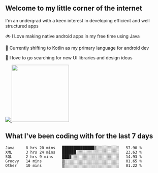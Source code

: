 ## Welcome to my little corner of the internet
I'm an undergrad with a keen interest in developing efficient and well structured apps

🚲 I Love making native android apps in my free time using Java

🌄 Currently shifting to Kotlin as my primary language for android dev

🔮  I love to go searching for new UI libraries and design ideas

<a href="">
  <img src="https://komarev.com/ghpvc/?username=ade3l&style=flat-square" />
</a>

<img height="180em" src="https://github-readme-stats-eight-theta.vercel.app/api/top-langs/?username=ade3l&langs_count=7&theme=cobalt&layout=compact"/>

## What I've been coding with for the last 7 days
<!--START_SECTION:waka-->
```text
Java     8 hrs 20 mins   ██████████████▒░░░░░░░░░░   57.90 % 
XML      3 hrs 24 mins   ██████░░░░░░░░░░░░░░░░░░░   23.63 % 
SQL      2 hrs 9 mins    ███▓░░░░░░░░░░░░░░░░░░░░░   14.93 % 
Groovy   14 mins         ▒░░░░░░░░░░░░░░░░░░░░░░░░   01.65 % 
Other    10 mins         ▒░░░░░░░░░░░░░░░░░░░░░░░░   01.22 % 
```
<!--END_SECTION:waka-->
